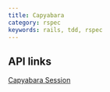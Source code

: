 ```yaml
---
title: Capyabara
category: rspec
keywords: rails, tdd, rspec
---
```


## API links
[Capyabara Session](https://www.rubydoc.info/github/jnicklas/capybara/Capybara/Session)
